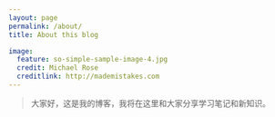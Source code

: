 ```yaml
---
layout: page
permalink: /about/
title: About this blog

image:
  feature: so-simple-sample-image-4.jpg
  credit: Michael Rose
  creditlink: http://mademistakes.com
---
```


>大家好，这是我的博客，我将在这里和大家分享学习笔记和新知识。


